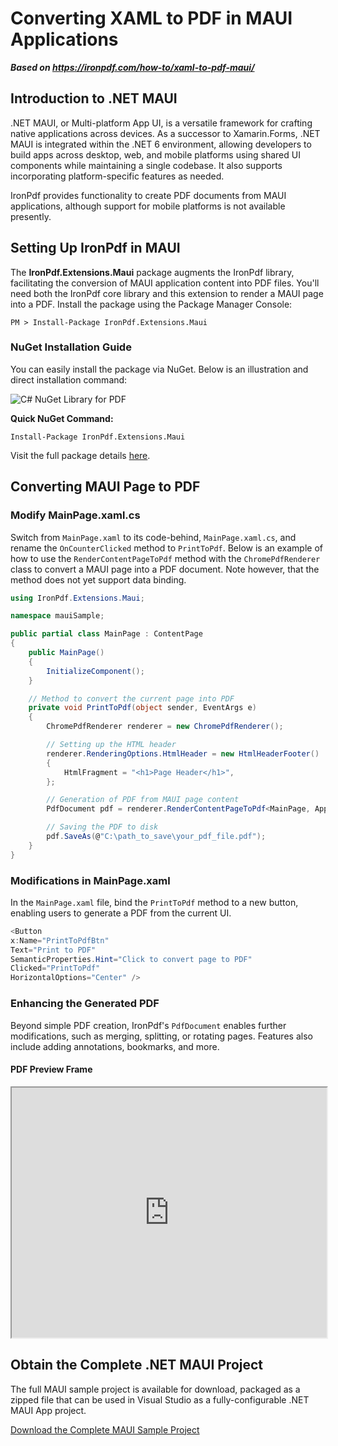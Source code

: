 # Converting XAML to PDF in MAUI Applications

***Based on <https://ironpdf.com/how-to/xaml-to-pdf-maui/>***


## Introduction to .NET MAUI

.NET MAUI, or Multi-platform App UI, is a versatile framework for crafting native applications across devices. As a successor to Xamarin.Forms, .NET MAUI is integrated within the .NET 6 environment, allowing developers to build apps across desktop, web, and mobile platforms using shared UI components while maintaining a single codebase. It also supports incorporating platform-specific features as needed.

IronPdf provides functionality to create PDF documents from MAUI applications, although support for mobile platforms is not available presently.

## Setting Up IronPdf in MAUI

The **IronPdf.Extensions.Maui** package augments the IronPdf library, facilitating the conversion of MAUI application content into PDF files. You'll need both the IronPdf core library and this extension to render a MAUI page into a PDF. Install the package using the Package Manager Console:

```shell
PM > Install-Package IronPdf.Extensions.Maui
```

### NuGet Installation Guide

You can easily install the package via NuGet. Below is an illustration and direct installation command:

![C# NuGet Library for PDF](https://ironpdf.com/img/nuget-logo.svg)

**Quick NuGet Command:**

```shell
Install-Package IronPdf.Extensions.Maui
```

Visit the full package details [here](https://ironpdf.com/nuget.org/packages/IronPdf.Extensions.Maui/).

## Converting MAUI Page to PDF

### Modify MainPage.xaml.cs

Switch from `MainPage.xaml` to its code-behind, `MainPage.xaml.cs`, and rename the `OnCounterClicked` method to `PrintToPdf`. Below is an example of how to use the `RenderContentPageToPdf` method with the `ChromePdfRenderer` class to convert a MAUI page into a PDF document. Note however, that the method does not yet support data binding.

```cs
using IronPdf.Extensions.Maui;

namespace mauiSample;

public partial class MainPage : ContentPage
{
    public MainPage()
    {
        InitializeComponent();
    }

    // Method to convert the current page into PDF
    private void PrintToPdf(object sender, EventArgs e)
    {
        ChromePdfRenderer renderer = new ChromePdfRenderer();

        // Setting up the HTML header
        renderer.RenderingOptions.HtmlHeader = new HtmlHeaderFooter()
        {
            HtmlFragment = "<h1>Page Header</h1>",
        };

        // Generation of PDF from MAUI page content
        PdfDocument pdf = renderer.RenderContentPageToPdf<MainPage, App>().Result;

        // Saving the PDF to disk
        pdf.SaveAs(@"C:\path_to_save\your_pdf_file.pdf");
    }
}
```

### Modifications in MainPage.xaml

In the `MainPage.xaml` file, bind the `PrintToPdf` method to a new button, enabling users to generate a PDF from the current UI.

```cs
<Button
x:Name="PrintToPdfBtn"
Text="Print to PDF"
SemanticProperties.Hint="Click to convert page to PDF"
Clicked="PrintToPdf"
HorizontalOptions="Center" />
```

### Enhancing the Generated PDF

Beyond simple PDF creation, IronPdf's `PdfDocument` enables further modifications, such as merging, splitting, or rotating pages. Features also include adding annotations, bookmarks, and more.

#### PDF Preview Frame

<iframe loading="lazy" src="https://ironpdf.com/static-assets/pdf/how-to/xaml-to-pdf-maui/contentPageToPdf.pdf" width="100%" height="400px"></iframe>

## Obtain the Complete .NET MAUI Project

The full MAUI sample project is available for download, packaged as a zipped file that can be used in Visual Studio as a fully-configurable .NET MAUI App project.

[Download the Complete MAUI Sample Project](https://ironpdf.com/static-assets/pdf/how-to/xaml-to-pdf-maui/MauiSample.zip)